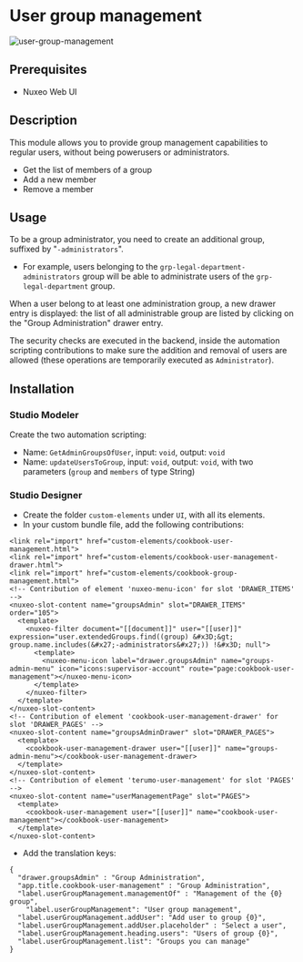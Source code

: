 # User group management

![user-group-management](user-group-management.gif)

## Prerequisites

- Nuxeo Web UI

## Description

This module allows you to provide group management capabilities to regular users, without being powerusers or administrators.
  
- Get the list of members of a group
- Add a new member
- Remove a member

## Usage

To be a group administrator, you need to create an additional group, suffixed by "`-administrators`". 

- For example, users belonging to the `grp-legal-department-administrators` group will be able to administrate users of the `grp-legal-department` group.

When a user belong to at least one administration group, a new drawer entry is displayed: the list of all administrable group are listed by clicking on the "Group Administration" drawer entry.

The security checks are executed in the backend, inside the automation scripting contributions to make sure the addition and removal of users are allowed (these operations are temporarily executed as `Administrator`).

## Installation

### Studio Modeler

Create the two automation scripting:
- Name: `GetAdminGroupsOfUser`, input: `void`, output: `void`
- Name: `updateUsersToGroup`, input: `void`, output: `void`, with two parameters (`group` and `members` of type String)

### Studio Designer

- Create the folder `custom-elements` under `UI`, with all its elements.
- In your custom bundle file, add the following contributions:
```
<link rel="import" href="custom-elements/cookbook-user-management.html">
<link rel="import" href="custom-elements/cookbook-user-management-drawer.html">
<link rel="import" href="custom-elements/cookbook-group-management.html">
<!-- Contribution of element 'nuxeo-menu-icon' for slot 'DRAWER_ITEMS' -->
<nuxeo-slot-content name="groupsAdmin" slot="DRAWER_ITEMS" order="105">
  <template>
    <nuxeo-filter document="[[document]]" user="[[user]]" expression="user.extendedGroups.find((group) &#x3D;&gt; group.name.includes(&#x27;-administrators&#x27;)) !&#x3D; null">
      <template>
        <nuxeo-menu-icon label="drawer.groupsAdmin" name="groups-admin-menu" icon="icons:supervisor-account" route="page:cookbook-user-management"></nuxeo-menu-icon>
      </template>
    </nuxeo-filter>
  </template>
</nuxeo-slot-content>
<!-- Contribution of element 'cookbook-user-management-drawer' for slot 'DRAWER_PAGES' -->
<nuxeo-slot-content name="groupsAdminDrawer" slot="DRAWER_PAGES">
  <template>
    <cookbook-user-management-drawer user="[[user]]" name="groups-admin-menu"></cookbook-user-management-drawer>
  </template>
</nuxeo-slot-content>
<!-- Contribution of element 'terumo-user-management' for slot 'PAGES' -->
<nuxeo-slot-content name="userManagementPage" slot="PAGES">
  <template>
    <cookbook-user-management user="[[user]]" name="cookbook-user-management"></cookbook-user-management>
  </template>
</nuxeo-slot-content>
``` 
- Add the translation keys:
```
{
  "drawer.groupsAdmin" : "Group Administration",
  "app.title.cookbook-user-management" : "Group Administration",
  "label.userGroupManagement.managementOf" : "Management of the {0} group",
	"label.userGroupManagement": "User group management",
  "label.userGroupManagement.addUser": "Add user to group {0}",
  "label.userGroupManagement.addUser.placeholder" : "Select a user",
  "label.userGroupManagement.heading.users": "Users of group {0}",
  "label.userGroupManagement.list": "Groups you can manage"
}
```